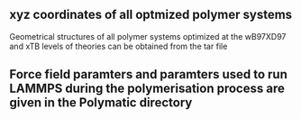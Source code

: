 ## xyz coordinates of all optmized polymer systems 

Geometrical structures of all polymer systems optimized at the wB97XD97 and xTB levels of theories can be obtained from the tar file

## Force field paramters and paramters used to run LAMMPS during the polymerisation process are given in the Polymatic directory
